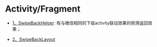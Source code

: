 # Activity/Fragment

* [1、SwipeBackHelper] :有与微信相同的下级activity联动效果的侧滑返回效果；

* [2、SwipeBackLayout]

[2、SwipeBackLayout]:https://github.com/ikew0ng/SwipeBackLayout
[1、SwipeBackHelper]:https://github.com/Jude95/SwipeBackHelper